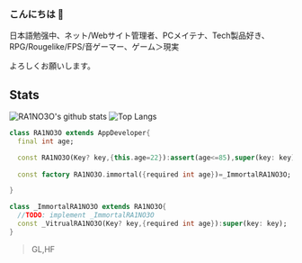 ### こんにちは 👋

日本語勉强中、ネット/Webサイト管理者、PCメイテナ、Tech製品好き、RPG/Rougelike/FPS/音ゲーマー、ゲーム＞現実

よろしくお願いします。

## Stats
![RA1NO3O's github stats](https://github-readme-stats.vercel.app/api?username=RA1NO3O&show_icons=true)
![Top Langs](https://github-readme-stats.vercel.app/api/top-langs/?username=RA1NO3O&show_icons=true&layout=compact)
```dart
class RA1NO3O extends AppDeveloper{
  final int age;

  const RA1NO3O(Key? key,{this.age=22}):assert(age<=85),super(key: key);
  
  const factory RA1NO3O.immortal({required int age})=_ImmortalRA1NO3O;

}

class _ImmortalRA1NO3O extends RA1NO3O{
  //TODO: implement _ImmortalRA1NO3O
  const _VitrualRA1NO3O(Key? key,{required int age}):super(key: key);
}
```
> GL,HF
<!--
**RA1NO3O/RA1NO3O** is a ✨ _special_ ✨ repository because its `README.md` (this file) appears on your GitHub profile.

Here are some ideas to get you started:

- 🔭 I’m currently working on ...
- 🌱 I’m currently learning ...
- 👯 I’m looking to collaborate on ...
- 🤔 I’m looking for help with ...
- 💬 Ask me about ...
- 📫 How to reach me: ...
- 😄 Pronouns: ...
- ⚡ Fun fact: ...
-->
